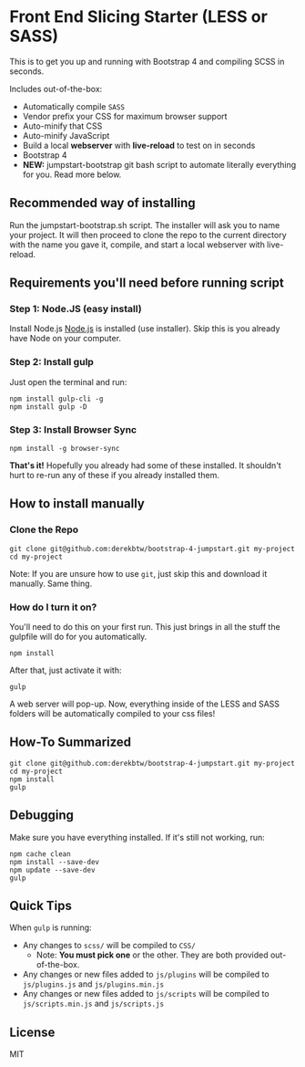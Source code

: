 # Front End Slicing Starter (LESS or SASS)

This is to get you up and running with Bootstrap 4 and compiling SCSS in seconds.

Includes out-of-the-box:

* Automatically compile `SASS`
* Vendor prefix your CSS for maximum browser support
* Auto-minify that CSS
* Auto-minify JavaScript
* Build a local **webserver** with **live-reload** to test on in seconds
* Bootstrap 4
* **NEW:** jumpstart-bootstrap git bash script to automate literally everything for you. Read more below.


## Recommended way of installing
Run the jumpstart-bootstrap.sh script. The installer will ask you to name your project. It will then proceed to clone the repo to the current directory with the name you gave it, compile, and start a local webserver with live-reload.


## Requirements you'll need before running script

### Step 1: Node.JS (easy install)
Install Node.js [Node.js](https://nodejs.org/en/) is installed (use installer). Skip this is you already have Node on your computer.


### Step 2: Install gulp

Just open the terminal and run:

```
npm install gulp-cli -g
npm install gulp -D
```

### Step 3: Install Browser Sync

```
npm install -g browser-sync
```


**That's it!** Hopefully you already had some of these installed. It shouldn't hurt to re-run any of these if you already installed them.


## How to install manually

### Clone the Repo

```
git clone git@github.com:derekbtw/bootstrap-4-jumpstart.git my-project
cd my-project
```

Note: If you are unsure how to use `git`, just skip this and download it manually. Same thing.


### How do I turn it on?

You'll need to do this on your first run. This just brings in all the stuff the gulpfile will do for you automatically.

```
npm install
```

After that, just activate it with:

```
gulp
```

A web server will pop-up. Now, everything inside of the LESS and SASS folders will be automatically compiled to your css files!




## How-To Summarized

```
git clone git@github.com:derekbtw/bootstrap-4-jumpstart.git my-project
cd my-project
npm install
gulp
```



## Debugging

Make sure you have everything installed. If it's still not working, run:

```
npm cache clean
npm install --save-dev
npm update --save-dev
gulp
```


## Quick Tips

When `gulp` is running:

* Any changes to `scss/` will be compiled to `CSS/`
    - Note: **You must pick one** or the other. They are both provided out-of-the-box.
* Any changes or new files added to `js/plugins` will be compiled to `js/plugins.js` and `js/plugins.min.js`
* Any changes or new files added to `js/scripts` will be compiled to `js/scripts.min.js` and `js/scripts.js`



## License

MIT
